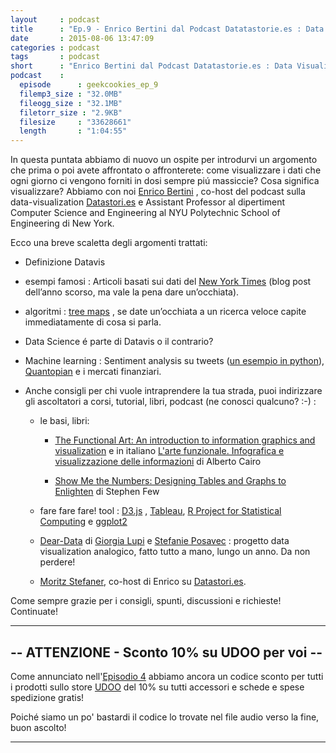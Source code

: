 ```yaml
---
layout     : podcast
title      : "Ep.9 - Enrico Bertini dal Podcast Datatastorie.es : Data Visualization."
date       : 2015-08-06 13:47:09
categories : podcast
tags       : podcast 
short      : "Enrico Bertini dal Podcast Datatastorie.es : Data Visualization." 
podcast    :
  episode      : geekcookies_ep_9
  filemp3_size : "32.0MB"
  fileogg_size : "32.1MB"
  filetorr_size : "2.9KB"
  filesize     : "33628661"
  length       : "1:04:55"
---
```



In questa puntata abbiamo di nuovo un ospite per introdurvi un argomento che prima o poi avete affrontato o affronterete: come visualizzare i dati che ogni giorno ci vengono forniti in dosi sempre piú massiccie? Cosa significa visualizzare? Abbiamo con noi [Enrico Bertini](http://enrico.bertini.io/) , co-host del podcast sulla data-visualization [Datastori.es](http://datastori.es/) e Assistant Professor al dipertiment Computer Science and Engineering al NYU Polytechnic School of Engineering di New York.

<!-- more -->

Ecco una breve scaletta degli argomenti trattati:

* Definizione Datavis

* esempi famosi : Articoli basati sui dati del [New York Times](http://www.nytimes.com/interactive/2014/12/29/us/year-in-interactive-storytelling.html?_r=0#explanatory-graphics) (blog post dell’anno scorso, ma vale la pena dare un’occhiata).

* algoritmi : [tree maps](https://www.google.it/search?q=tree+map&newwindow=1&espv=2&biw=2505&bih=1322&tbm=isch&tbo=u&source=univ&sa=X&ved=0CCYQsARqFQoTCK-tnYil_sYCFYL-LAod7UcGSg#newwindow=1&tbm=isch&q=treemap) , se date un’occhiata a un ricerca veloce capite immediatamente di cosa si parla.

* Data Science é parte di Datavis o il contrario?

* Machine learning : Sentiment analysis su tweets ([un esempio in python](http://nbviewer.ipython.org/github/hugadams/twitter_play/blob/master/tweepy_tutorial.ipynb)), [Quantopian](https://www.quantopian.com/) e i mercati finanziari.

* Anche consigli per chi vuole intraprendere la tua strada, puoi indirizzare gli ascoltatori a corsi, tutorial, libri,  podcast (ne conosci qualcuno? :-) :

    * le basi, libri:

        * [The Functional Art: An introduction to information graphics and visualization](http://geni.us/43zD) e in italiano [L'arte funzionale. Infografica e visualizzazione delle informazioni](http://geni.us/xR1) di Alberto Cairo

        * [Show Me the Numbers: Designing Tables and Graphs to Enlighten](http://geni.us/3vd4) di Stephen Few 

    * fare fare fare! tool : [D3.js](https://github.com/mbostock/d3/wiki/Gallery) , [Tableau](http://www.tableau.com/), [R Project for Statistical Computing](https://www.r-project.org/) e [ggplot2](http://ggplot2.org/)

    * [Dear-Data](http://www.dear-data.com/) di [Giorgia Lupi](http://www.giorgialupi.com/) e [Stefanie Posavec](http://www.dear-data.com/about-us/#) : progetto data visualization analogico, fatto tutto a mano, lungo un anno. Da non perdere!

    * [ Moritz Stefaner](http://truth-and-beauty.net/), co-host di Enrico su [Datastori.es](http://datastori.es/).

Come sempre grazie per i consigli, spunti, discussioni e richieste!  Continuate!

---

## -- ATTENZIONE - Sconto 10% su UDOO per voi --

Come annunciato nell'[Episodio 4](http://geekcookies.github.io/podcast/2015/02/09/episodio-4/) abbiamo ancora un codice sconto per tutti i prodotti sullo store [UDOO](http://shop.udoo.org/) del 10% su tutti accessori e schede e spese spedizione gratis!

Poiché siamo un po' bastardi il codice lo trovate nel file audio verso la fine, buon ascolto!

---

[twitterfra]: https://twitter.com/cesco_78 
[twittermar]: https://twitter.com/kidpixo 
[twittermas]: https://twitter.com/fanciullim
